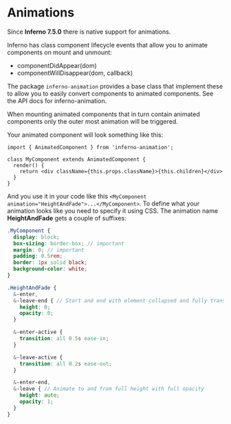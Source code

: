 # Animations
Since **Inferno 7.5.0** there is native support for animations.

Inferno has class component lifecycle events that allow you to animate components on mount and unmount:

- componentDidAppear(dom)
- componentWillDisappear(dom, callback)

The package `inferno-animation` provides a base class that implement these to allow you to easily convert components to animated components. See the API docs for inferno-animation.

When mounting animated components that in turn contain animated components only the outer most animation will be triggered.

Your animated component will look something like this:

```JSX
import { AnimatedComponent } from 'inferno-animation';

class MyComponent extends AnimatedComponent {
  render() {
    return <div className={this.props.className}>{this.children}</div>
  }
}
```

And you use it in your code like this `<MyComponent animation="HeightAndFade">...</MyComponent>`. To define what your animation looks like you need to specify it using CSS. The animation name **HeightAndFade** gets a couple of suffixes:

```scss
.MyComponent {
  display: block;
  box-sizing: border-box; // important
  margin: 0; // important
  padding: 0.5rem;
  border: 1px solid black;
  background-color: white;
}

.HeightAndFade {
  &-enter,
  &-leave-end { // Start and end with element collapsed and fully transparent
    height: 0;
    opacity: 0;
  }

  &-enter-active {
    transition: all 0.5s ease-in;
  }

  &-leave-active {
    transition: all 0.2s ease-out;
  }

  &-enter-end,
  &-leave { // Animate to and from full height with full opacity
    height: auto;
    opacity: 1;
  }
}
```